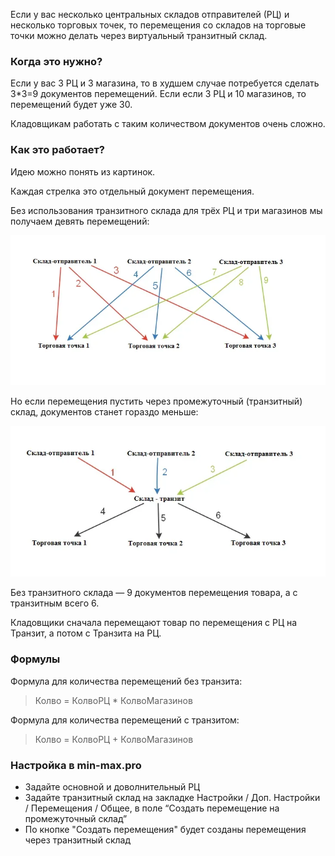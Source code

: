Если у вас несколько центральных складов отправителей (РЦ) и несколько торговых точек, то перемещения со складов на торговые точки можно делать через виртуальный транзитный склад.

### Когда это нужно?

Если у вас 3 РЦ и 3 магазина, то в худшем случае потребуется сделать 3*3=9 документов перемещений. Если если 3 РЦ и 10 магазинов, то перемещений будет уже 30. 

Кладовщикам работать с таким количеством документов очень сложно.

### Как это работает?

Идею можно понять из картинок.

Каждая стрелка это отдельный документ перемещения.

Без использования транзитного склада для трёх РЦ и три магазинов мы получаем девять перемещений:

![](_attachments/Pasted%20image%2020210824151827.png)
 

Но если перемещения пустить через промежуточный (транзитный) склад, документов станет гораздо меньше:

![](_attachments/Pasted%20image%2020210824151838.png)
  

Без транзитного склада — 9 документов перемещения товара, а с транзитным всего 6.

Кладовщики сначала перемещают товар по перемещения с РЦ на Транзит, а потом с Транзита на РЦ.

### Формулы

Формула для количества перемещений без транзита:

> Колво = КолвоРЦ * КолвоМагазинов

Формула для количества перемещений с транзитом:

> Колво = КолвоРЦ + КолвоМагазинов
  
### Настройка в min-max.pro

- Задайте основной и доволнительный РЦ
- Задайте транзитный склад на закладке Настройки / Доп. Настройки / Перемещения / Общее, в поле “Создать перемещение на промежуточный склад”
- По кнопке "Создать перемещения" будет созданы перемещения через транзитный склад